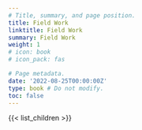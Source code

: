 ```yaml
---
# Title, summary, and page position.
title: Field Work 
linktitle: Field Work
summary: Field Work
weight: 1
# icon: book
# icon_pack: fas

# Page metadata.
date: '2022-08-25T00:00:00Z'
type: book # Do not modify.
toc: false
---
```


{{< list_children >}}
